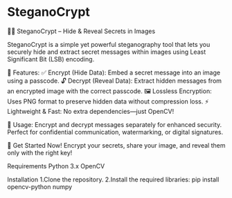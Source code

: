 # SteganoCrypt

🕵️‍♂️ SteganoCrypt – Hide & Reveal Secrets in Images

SteganoCrypt is a simple yet powerful steganography tool that lets you securely hide and extract secret messages within images using Least Significant Bit (LSB) encoding.

🔐 Features:
✅ Encrypt (Hide Data): Embed a secret message into an image using a passcode.
🔓 Decrypt (Reveal Data): Extract hidden messages from an encrypted image with the correct passcode.
🖼️ Lossless Encryption: Uses PNG format to preserve hidden data without compression loss.
⚡ Lightweight & Fast: No extra dependencies—just OpenCV!

🎯 Usage: Encrypt and decrypt messages separately for enhanced security. Perfect for confidential communication, watermarking, or digital signatures.

🚀 Get Started Now! Encrypt your secrets, share your image, and reveal them only with the right key!


Requirements
Python 3.x
OpenCV

Installation
1.Clone the repository.
2.Install the required libraries:
pip install opencv-python numpy
